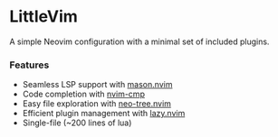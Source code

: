 # LittleVim

A simple Neovim configuration with a minimal set of included plugins.

### Features
- Seamless LSP support with [mason.nvim](https://github.com/williamboman/mason.nvim)
- Code completion with [nvim-cmp](https://github.com/hrsh7th/nvim-cmp)
- Easy file exploration with [neo-tree.nvim](https://github.com/nvim-neo-tree/neo-tree.nvim)
- Efficient plugin management with [lazy.nvim](https://github.com/folke/lazy.nvim)
- Single-file (~200 lines of lua)
